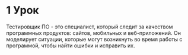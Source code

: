 # 1 Урок
Тестировщик ПО - это специалист, который следит за качеством программных продуктов:
сайтов, мобильных и веб-приложений. Он моделирует ситуации, которые могут возникнуть во время работы с программой, чтобы найти ошибки и исправить их.